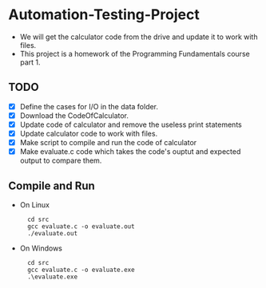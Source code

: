 # Automation-Testing-Project

- We will get the calculator code from the drive and update it to work with files.
- This project is a homework of the Programming Fundamentals course part 1.

## TODO

- [x] Define the cases for I/O in the data folder.
- [x] Download the CodeOfCalculator.
- [x] Update code of calculator and remove the useless print statements
- [x] Update calculator code to work with files.
- [x] Make script to compile and run the code of calculator
- [x] Make evaluate.c code which takes the code's ouptut and expected output to compare them.

## Compile and Run

* On Linux

        cd src
        gcc evaluate.c -o evaluate.out
        ./evaluate.out

* On Windows 

        cd src
        gcc evaluate.c -o evaluate.exe
        .\evaluate.exe